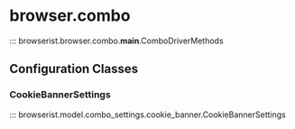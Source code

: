 # browser.combo

::: browserist.browser.combo.__main__.ComboDriverMethods

## Configuration Classes

### CookieBannerSettings

::: browserist.model.combo_settings.cookie_banner.CookieBannerSettings
